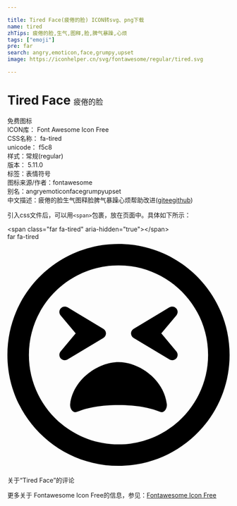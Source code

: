 ```yaml
---

title: Tired Face(疲倦的脸) ICON转svg、png下载
name: tired
zhTips: 疲倦的脸,生气,图释,脸,脾气暴躁,心烦
tags: ["emoji"]
pre: far
search: angry,emoticon,face,grumpy,upset
image: https://iconhelper.cn/svg/fontawesome/regular/tired.svg

---
```


# Tired Face  <small style="font-size: 60%;font-weight: 100">疲倦的脸</small>


<div class="detail-page">
<p>
<span><span class="badge-success badge">免费图标</span> </span>
<br/>
<span>
ICON库：
<span class="badge-secondary badge">Font Awesome Icon Free</span> 
</span>
<br/>
<span>
CSS名称：
<span class="badge-secondary badge">fa-tired</span> 
</span>
<br/>
<span>
unicode：
<span class="badge-secondary badge">f5c8</span> 
<copy-btn content='f5c8' btn-title=""></copy-btn>
<copy-btn :content='String.fromCodePoint(parseInt("f5c8", 16))' btn-title="复制U"></copy-btn>
</span><br/><span>样式：<span class="badge-light badge">常规(regular)</span></span>
<br/>
<span>
版本：
<span class="badge-secondary badge">5.11.0</span> 
</span><br/><span>标签：<span class="badge-light badge"><router-link to="/tags/emoji.html">表情符号</router-link></span></span>
<br/>
<span>图标来源/作者：<span class="badge-light badge">fontawesome</span></span> 
<br/>
<span>别名：<span class="badge-light badge">angry</span><span class="badge-light badge">emoticon</span><span class="badge-light badge">face</span><span class="badge-light badge">grumpy</span><span class="badge-light badge">upset</span></span><br/><span class="zh-detail">中文描述：<span class="badge-primary badge">疲倦的脸</span><span class="badge-primary badge">生气</span><span class="badge-primary badge">图释</span><span class="badge-primary badge">脸</span><span class="badge-primary badge">脾气暴躁</span><span class="badge-primary badge">心烦</span><span class="help-link"><span>帮助改进</span>(<a href="https://gitee.com/liuwave/icon-helper/edit/master/json/fontawesome/regular/tired.json" target="_blank" rel="noopener noreferrer">gitee</a><a href="https://github.com/liuwave/icon-helper/edit/master/json/fontawesome/regular/tired.json" target="_blank" rel="noopener noreferrer">github</a></span>)</span><br/>
</p>
</div>
<div class="alert alert-dark">
  <i class="far fa-tired fa-xs"></i>
  <i class="far fa-tired fa-sm"></i>
  <i class="far fa-tired fa-lg"></i>
  <i class="far fa-tired fa-2x"></i>
  <i class="far fa-tired fa-3x"></i>
  <i class="far fa-tired fa-5x"></i>
  <i class="far fa-tired fa-7x"></i>
</div>
<div>
  <p>引入css文件后，可以用<code>&lt;span&gt;</code>包裹，放在页面中。具体如下所示：    
  </p>
  <div class="alert alert-primary" style="font-size: 14px">
    &lt;span class="far fa-tired" aria-hidden="true"&gt;&lt;/span&gt;
    <copy-btn content='<span class="far fa-tired" aria-hidden="true"></span>'></copy-btn>
  </div>
  <div class="alert alert-secondary">
    <i class="far fa-tired"
    style="font-size: 24px"
    aria-hidden="true"></i> far fa-tired
    <copy-btn content="far fa-tired" btn-title="复制图标名称"></copy-btn>
  </div>
</div>
<div id="svg" class="svg-wrap">
<svg xmlns="http://www.w3.org/2000/svg" viewBox="0 0 496 512"><path d="M248 8C111 8 0 119 0 256s111 248 248 248 248-111 248-248S385 8 248 8zm0 448c-110.3 0-200-89.7-200-200S137.7 56 248 56s200 89.7 200 200-89.7 200-200 200zm129.1-303.8c-3.8-4.4-10.3-5.4-15.3-2.5l-80 48c-3.6 2.2-5.8 6.1-5.8 10.3s2.2 8.1 5.8 10.3l80 48c5.4 3.2 11.8 1.6 15.3-2.5 3.8-4.5 3.9-11 .1-15.5L343.6 208l33.6-40.3c3.8-4.5 3.7-11.1-.1-15.5zM220 208c0-4.2-2.2-8.1-5.8-10.3l-80-48c-5-3-11.5-1.9-15.3 2.5-3.8 4.5-3.9 11-.1 15.5l33.6 40.3-33.6 40.3c-3.8 4.5-3.7 11 .1 15.5 3.5 4.1 9.9 5.7 15.3 2.5l80-48c3.6-2.2 5.8-6.1 5.8-10.3zm28 64c-45.4 0-100.9 38.3-107.8 93.3-1.5 11.8 6.9 21.6 15.5 17.9C178.4 373.5 212 368 248 368s69.6 5.5 92.3 15.2c8.5 3.7 17-6 15.5-17.9-6.9-55-62.4-93.3-107.8-93.3z"/></svg>
</div>
<detail full-name='fa-tired'></detail>

<Vssue title="关于“Tired Face”的评论" >关于“Tired Face”的评论</Vssue>
    
<div><p>更多关于  Fontawesome Icon Free的信息，参见：<a target="_blank" href="https://iconhelper.cn/fontawesome.html">Fontawesome Icon Free</a>
</p></div>
